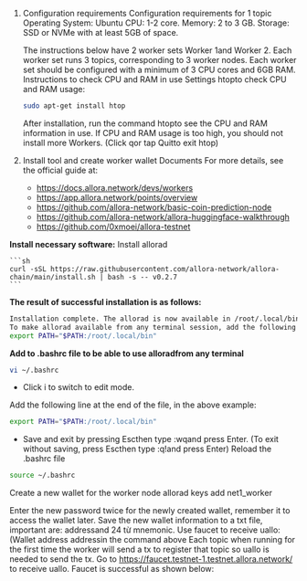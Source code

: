 1. Configuration requirements
   Configuration requirements for 1 topic 
   Operating System: Ubuntu 
   CPU: 1-2 core.
   Memory: 2 to 3 GB.
   Storage: SSD or NVMe with at least 5GB of space.

   The instructions below have 2 worker sets Worker 1and Worker 2.
   Each worker set runs 3 topics, corresponding to 3 worker nodes.
   Each worker set should be configured with a minimum of 3 CPU cores and 6GB RAM.
   Instructions to check CPU and RAM in use 
   Settings htopto check CPU and RAM usage:

    ```sh
   sudo apt-get install htop
   ```

   After installation, run the command htopto see the CPU and RAM information in use.
   If CPU and RAM usage is too high, you should not install more Workers.
   (Click qor tap Quitto exit htop)

2. Install tool and create worker wallet
 Documents
For more details, see the official guide at:

   - https://docs.allora.network/devs/workers
   - https://app.allora.network/points/overview
   - https://github.com/allora-network/basic-coin-prediction-node
   - https://github.com/allora-network/allora-huggingface-walkthrough
   - https://github.com/0xmoei/allora-testnet

  **Install necessary software:**
    Install allorad

    ```sh
    curl -sSL https://raw.githubusercontent.com/allora-network/allora-chain/main/install.sh | bash -s -- v0.2.7
    ```

 **The result of successful installation is as follows:**

   ```sh
   Installation complete. The allorad is now available in /root/.local/bin
   To make allorad available from any terminal session, add the following line to your .bashrc or .zshrc:
   export PATH="$PATH:/root/.local/bin"
   ```


 **Add to .bashrc file to be able to use alloradfrom any terminal**

  ```sh
  vi ~/.bashrc
  ```
 - Click i to switch to edit mode.

  Add the following line at the end of the file, in the above 
  example:

  ```sh
  export PATH="$PATH:/root/.local/bin"
  ```

 - Save and exit by pressing Escthen type :wqand press Enter. (To exit without saving, press Escthen type :q!and press Enter)
   Reload the .bashrc file 

  ```sh
  source ~/.bashrc
  ```

Create a new wallet for the worker node 
allorad keys add net1_worker

Enter the new password twice for the newly created wallet, remember it to access the wallet later.
Save the new wallet information to a txt file, important are: addressand 24 từ mnemonic.
Use faucet to receive uallo: (Wallet address addressin the command above 
Each topic when running for the first time the worker will send a tx to register that topic so uallo is needed to send the tx.
Go to https://faucet.testnet-1.testnet.allora.network/ to receive uallo. Faucet is successful as shown below:
